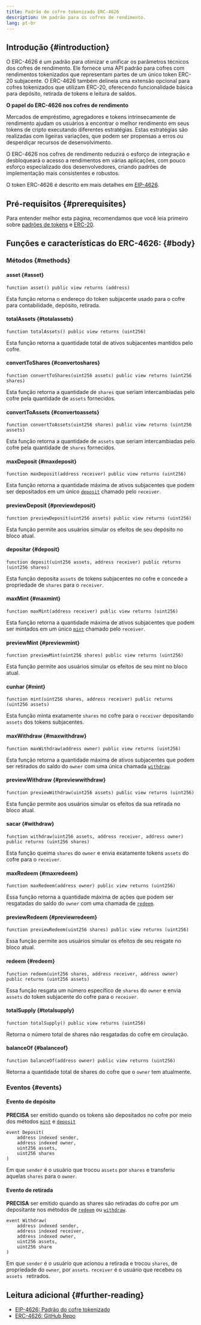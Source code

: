 ```yaml
---
title: Padrão de cofre tokenizado ERC-4626
description: Um padrão para os cofres de rendimento.
lang: pt-br
---
```


## Introdução \{#introduction}

O ERC-4626 é um padrão para otimizar e unificar os parâmetros técnicos dos cofres de rendimento. Ele fornece uma API padrão para cofres com rendimentos tokenizados que representam partes de um único token ERC-20 subjacente. O ERC-4626 também delineia uma extensão opcional para cofres tokenizados que utilizam ERC-20, oferecendo funcionalidade básica para depósito, retirada de tokens e leitura de saldos.

**O papel do ERC-4626 nos cofres de rendimento**

Mercados de empréstimo, agregadores e tokens intrinsecamente de rendimento ajudam os usuários a encontrar o melhor rendimento em seus tokens de cripto executando diferentes estratégias. Estas estratégias são realizadas com ligeiras variações, que podem ser propensas a erros ou desperdiçar recursos de desenvolvimento.

O ERC-4626 nos cofres de rendimento reduzirá o esforço de integração e desbloqueará o acesso a rendimentos em várias aplicações, com pouco esforço especializado dos desenvolvedores, criando padrões de implementação mais consistentes e robustos.

O token ERC-4626 é descrito em mais detalhes em [EIP-4626](https://eips.ethereum.org/EIPS/eip-4626).

## Pré-requisitos \{#prerequisites}

Para entender melhor esta página, recomendamos que você leia primeiro sobre [padrões de tokens](/developers/docs/standards/tokens/) e [ERC-20](/developers/docs/standards/tokens/erc-20/).

## Funções e características do ERC-4626: \{#body}

### Métodos \{#methods}

#### asset \{#asset}

```solidity
function asset() public view returns (address)
```

Esta função retorna o endereço do token subjacente usado para o cofre para contabilidade, depósito, retirada.

#### totalAssets \{#totalassets}

```solidity
function totalAssets() public view returns (uint256)
```

Esta função retorna a quantidade total de ativos subjacentes mantidos pelo cofre.

#### convertToShares \{#convertoshares}

```solidity
function convertToShares(uint256 assets) public view returns (uint256 shares)
```

Esta função retorna a quantidade de `shares` que seriam intercambiadas pelo cofre pela quantidade de `assets` fornecidos.

#### convertToAssets \{#convertoassets}

```solidity
function convertToAssets(uint256 shares) public view returns (uint256 assets)
```

Esta função retorna a quantidade de `assets` que seriam intercambiadas pelo cofre pela quantidade de `shares` fornecidos.

#### maxDeposit \{#maxdeposit}

```solidity
function maxDeposit(address receiver) public view returns (uint256)
```

Esta função retorna a quantidade máxima de ativos subjacentes que podem ser depositados em um único [`deposit`](#deposit) chamado pelo `receiver`.

#### previewDeposit \{#previewdeposit}

```solidity
function previewDeposit(uint256 assets) public view returns (uint256)
```

Esta função permite aos usuários simular os efeitos de seu depósito no bloco atual.

#### depositar \{#deposit}

```solidity
function deposit(uint256 assets, address receiver) public returns (uint256 shares)
```

Esta função deposita `assets` de tokens subjacentes no cofre e concede a propriedade de `shares` para o `receiver`.

#### maxMint \{#maxmint}

```solidity
function maxMint(address receiver) public view returns (uint256)
```

Esta função retorna a quantidade máxima de ativos subjacentes que podem ser mintados em um único [`mint`](#mint) chamado pelo `receiver`.

#### previewMint \{#previewmint}

```solidity
function previewMint(uint256 shares) public view returns (uint256)
```

Esta função permite aos usuários simular os efeitos de seu mint no bloco atual.

#### cunhar \{#mint}

```solidity
function mint(uint256 shares, address receiver) public returns (uint256 assets)
```

Esta função minta exatamente `shares` no cofre para o `receiver` depositando `assets` dos tokens subjacentes.

#### maxWithdraw \{#maxwithdraw}

```solidity
function maxWithdraw(address owner) public view returns (uint256)
```

Esta função retorna a quantidade máxima de ativos subjacentes que podem ser retirados do saldo do `owner` com uma única chamada [`withdraw`](#withdraw).

#### previewWithdraw \{#previewwithdraw}

```solidity
function previewWithdraw(uint256 assets) public view returns (uint256)
```

Esta função permite aos usuários simular os efeitos da sua retirada no bloco atual.

#### sacar \{#withdraw}

```solidity
function withdraw(uint256 assets, address receiver, address owner) public returns (uint256 shares)
```

Esta função queima `shares` do `owner` e envia exatamente tokens `assets` do cofre para o `receiver`.

#### maxRedeem \{#maxredeem}

```solidity
function maxRedeem(address owner) public view returns (uint256)
```

Essa função retorna a quantidade máxima de ações que podem ser resgatadas do saldo do `owner` com uma chamada de [`redeem`](#redeem).

#### previewRedeem \{#previewredeem}

```solidity
function previewRedeem(uint256 shares) public view returns (uint256)
```

Essa função permite aos usuários simular os efeitos de seu resgate no bloco atual.

#### redeem \{#redeem}

```solidity
function redeem(uint256 shares, address receiver, address owner) public returns (uint256 assets)
```

Essa função resgata um número específico de `shares` do `owner` e envia `assets` do token subjacente do cofre para o `receiver`.

#### totalSupply \{#totalsupply}

```solidity
function totalSupply() public view returns (uint256)
```

Retorna o número total de shares não resgatadas do cofre em circulação.

#### balanceOf \{#balanceof}

```solidity
function balanceOf(address owner) public view returns (uint256)
```

Retorna a quantidade total de shares do cofre que o `owner` tem atualmente.

### Eventos \{#events}

#### Evento de depósito

**PRECISA** ser emitido quando os tokens são depositados no cofre por meio dos métodos [`mint`](#mint) e [`deposit`](#deposit)

```solidity
event Deposit(
    address indexed sender,
    address indexed owner,
    uint256 assets,
    uint256 shares
)
```

Em que `sender` é o usuário que trocou `assets` por `shares` e transferiu aquelas `shares` para o `owner`.

#### Evento de retirada

**PRECISA** ser emitido quando as shares são retiradas do cofre por um depositante nos métodos de [`redeem`](#redeem) ou [`withdraw`](#withdraw).

```solidity
event Withdraw(
    address indexed sender,
    address indexed receiver,
    address indexed owner,
    uint256 assets,
    uint256 share
)
```

Em que `sender` é o usuário que acionou a retirada e trocou `shares`, de propriedade do `owner`, por `assets`. `receiver` é o usuário que recebeu os `assets ` retirados.

## Leitura adicional \{#further-reading}

- [EIP-4626: Padrão do cofre tokenizado](https://eips.ethereum.org/EIPS/eip-4626)
- [ERC-4626: GitHub Repo](https://github.com/Rari-Capital/solmate/blob/main/src/mixins/ERC4626.sol)
